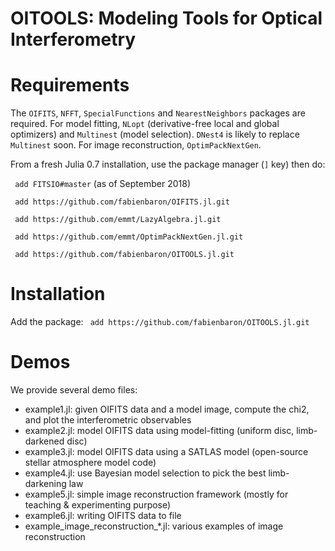 # OITOOLS: Modeling Tools for Optical Interferometry

# Requirements

The ```OIFITS```, ```NFFT```, ```SpecialFunctions``` and ```NearestNeighbors``` packages are required. For model fitting, ```NLopt``` (derivative-free local and global optimizers) and ```Multinest``` (model selection). ```DNest4``` is likely to replace ```Multinest``` soon.
For image reconstruction, ```OptimPackNextGen```.

From a fresh Julia 0.7 installation, use the package manager (```]``` key) then do:

``` add FITSIO#master``` (as of September 2018)

``` add https://github.com/fabienbaron/OIFITS.jl.git```

``` add https://github.com/emmt/LazyAlgebra.jl.git```

``` add https://github.com/emmt/OptimPackNextGen.jl.git```

``` add https://github.com/fabienbaron/OITOOLS.jl.git```

# Installation

Add the package:
``` add https://github.com/fabienbaron/OITOOLS.jl.git```

# Demos

We provide several demo files:
* example1.jl: given OIFITS data and a model image, compute the chi2, and plot the interferometric observables
* example2.jl: model OIFITS data using model-fitting (uniform disc, limb-darkened disc)
* example3.jl: model OIFITS data using a SATLAS model (open-source stellar atmosphere model code)
* example4.jl: use Bayesian model selection to pick the best limb-darkening law
* example5.jl: simple image reconstruction framework (mostly for teaching & experimenting purpose)
* example6.jl: writing OIFITS data to file
* example_image_reconstruction_*.jl: various examples of image reconstruction
